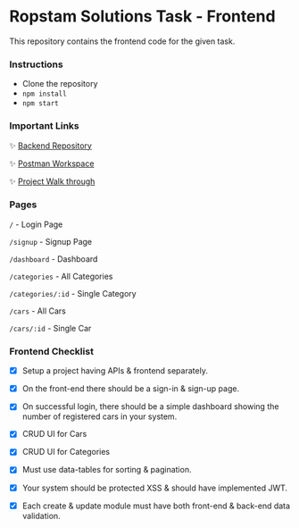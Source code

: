 # Ropstam Solutions Task - Frontend

This repository contains the frontend code for the given task.

### Instructions

- Clone the repository
- `npm install`
- `npm start`

### Important Links

✨ [Backend Repository](https://github.com/mhm13dev/ropstam-backend)

✨ [Postman Workspace](https://www.postman.com/dark-sunset-507082/workspace/ropstam-solutions)

✨ [Project Walk through](https://www.loom.com/share/47b66a73b03c456d80fcf2d5b4c5486e)

### Pages

`/` - Login Page

`/signup` - Signup Page

`/dashboard` - Dashboard

`/categories` - All Categories

`/categories/:id` - Single Category

`/cars` - All Cars

`/cars/:id` - Single Car

### Frontend Checklist

- [x] Setup a project having APIs & frontend separately.

- [x] On the front-end there should be a sign-in & sign-up page.

- [x] On successful login, there should be a simple dashboard showing the number of registered cars in your system.

- [x] CRUD UI for Cars

- [x] CRUD UI for Categories

- [x] Must use data-tables for sorting & pagination.

- [x] Your system should be protected XSS & should have implemented JWT.

- [x] Each create & update module must have both front-end & back-end data validation.

